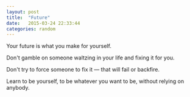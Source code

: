 ```yaml
---
layout: post
title:  "Future"
date:   2015-03-24 22:33:44
categories: random
---
```

Your future is what you make for yourself.

Don't gamble on someone waltzing in your life and fixing it for you.

Don't try to force someone to fix it — that will fail or backfire.

Learn to be yourself, to be whatever you want to be, without relying on anybody.
